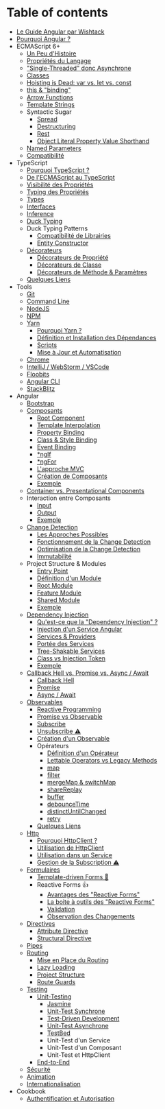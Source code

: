 # Table of contents

* [Le Guide Angular par Wishtack](README.md)
* [Pourquoi Angular ?](pourquoi-angular.md)
* ECMAScript 6+
  * [Un Peu d'Histoire](ecmascript-6+/un-peu-dhistoire.md)
  * [Propriétés du Langage](ecmascript-6+/proprietes-du-langage.md)
  * ["Single-Threaded" donc Asynchrone](ecmascript-6+/single-threaded-donc-asynchrone.md)
  * [Classes](ecmascript-6+/classes.md)
  * [Hoisting is Dead: var vs. let vs. const](ecmascript-6+/hoisting-is-dead-var-vs.-let-vs.-const.md)
  * [this & "binding"](ecmascript-6+/this-and-binding.md)
  * [Arrow Functions](ecmascript-6+/arrow-functions.md)
  * [Template Strings](ecmascript-6+/template-strings.md)
  * Syntactic Sugar
    * [Spread](ecmascript-6+/syntactic-sugar/spread.md)
    * [Destructuring](ecmascript-6+/syntactic-sugar/destructuring.md)
    * [Rest](ecmascript-6+/syntactic-sugar/rest.md)
    * [Object Literal Property Value Shorthand](ecmascript-6+/syntactic-sugar/object-literal-property-value-shorthand.md)
  * [Named Parameters](ecmascript-6+/named-parameters.md)
  * [Compatibilité](ecmascript-6+/compatibilite.md)
* TypeScript
  * [Pourquoi TypeScript ?](typescript/pourquoi-typescript.md)
  * [De l'ECMAScript au TypeScript](typescript/de-lecmascript-au-typescript.md)
  * [Visibilité des Propriétés](typescript/visibilite-des-proprietes.md)
  * [Typing des Propriétés](typescript/typing-des-proprietes.md)
  * [Types](typescript/types.md)
  * [Interfaces](typescript/interfaces.md)
  * [Inference](typescript/inference.md)
  * [Duck Typing](typescript/duck-typing.md)
  * Duck Typing Patterns
    * [Compatibilité de Librairies](typescript/duck-typing-patterns/compatibilite-de-librairies.md)
    * [Entity Constructor](typescript/duck-typing-patterns/entity-constructor.md)
  * [Décorateurs](typescript/decorateurs/README.md)
    * [Décorateurs de Propriété](typescript/decorateurs/decorateurs-de-propriete.md)
    * [Décorateurs de Classe](typescript/decorateurs/decorateurs-de-classe.md)
    * [Décorateurs de Méthode & Paramètres](typescript/decorateurs/decorateurs-de-methode-and-parametres.md)
  * [Quelques Liens](typescript/quelques-liens.md)
* Tools
  * [Git](tools/git.md)
  * [Command Line](tools/command-line.md)
  * [NodeJS](tools/nodejs.md)
  * [NPM](tools/npm.md)
  * [Yarn](tools/yarn/README.md)
    * [Pourquoi Yarn ?](tools/yarn/pourquoi-yarn.md)
    * [Définition et Installation des Dépendances](tools/yarn/definition-et-installation-des-dependances.md)
    * [Scripts](tools/yarn/scripts.md)
    * [Mise à Jour et Automatisation](tools/yarn/mise-a-jour-et-automatisation.md)
  * [Chrome](tools/chrome.md)
  * [IntelliJ / WebStorm / VSCode](tools/intellij-webstorm-vscode.md)
  * [Floobits](tools/floobits.md)
  * [Angular CLI](tools/angular-cli.md)
  * [StackBlitz](tools/stackblitz.md)
* Angular
  * [Bootstrap](angular/bootstrap.md)
  * [Composants](angular/composants/README.md)
    * [Root Component](angular/composants/root-component.md)
    * [Template Interpolation](angular/composants/template-interpolation.md)
    * [Property Binding](angular/composants/property-binding.md)
    * [Class & Style Binding](angular/composants/class-and-style-binding.md)
    * [Event Binding](angular/composants/event-binding.md)
    * [\*ngIf](angular/composants/ngif.md)
    * [\*ngFor](angular/composants/ngfor.md)
    * [L'approche MVC](angular/composants/lapproche-mvc.md)
    * [Création de Composants](angular/composants/creation-de-composants.md)
    * [Exemple](angular/composants/exemple.md)
  * [Container vs. Presentational Components](angular/container-vs.-presentational-components.md)
  * Interaction entre Composants
    * [Input](angular/interaction-entre-composants/input.md)
    * [Output](angular/interaction-entre-composants/output.md)
    * [Exemple](angular/interaction-entre-composants/exemple.md)
  * [Change Detection](angular/change-detection/README.md)
    * [Les Approches Possibles](angular/change-detection/les-approches-possibles.md)
    * [Fonctionnement de la Change Detection](angular/change-detection/fonctionnement-de-la-change-detection.md)
    * [Optimisation de la Change Detection](angular/change-detection/optimisation-de-la-change-detection.md)
    * [Immutabilité](angular/change-detection/immutabilite.md)
  * Project Structure & Modules
    * [Entry Point](angular/project-structure-and-modules/entry-point.md)
    * [Définition d'un Module](angular/project-structure-and-modules/definition-dun-module.md)
    * [Root Module](angular/project-structure-and-modules/root-module.md)
    * [Feature Module](angular/project-structure-and-modules/feature-module.md)
    * [Shared Module](angular/project-structure-and-modules/shared-module.md)
    * [Exemple](angular/project-structure-and-modules/exemple.md)
  * [Dependency Injection](angular/dependency-injection/README.md)
    * [Qu'est-ce que la "Dependency Injection" ?](angular/dependency-injection/quest-ce-que-la-dependency-injection.md)
    * [Injection d'un Service Angular](angular/dependency-injection/injection-dun-service-angular.md)
    * [Services & Providers](angular/dependency-injection/services-and-providers.md)
    * [Portée des Services](angular/dependency-injection/portee-des-services.md)
    * [Tree-Shakable Services](angular/dependency-injection/tree-shakable-services.md)
    * [Class vs Injection Token](angular/dependency-injection/class-vs-injection-token.md)
    * [Exemple](angular/dependency-injection/exemple.md)
  * [Callback Hell vs. Promise vs. Async / Await](angular/callback-hell-vs.-promise-vs.-async-await/README.md)
    * [Callback Hell](angular/callback-hell-vs.-promise-vs.-async-await/callback-hell.md)
    * [Promise](angular/callback-hell-vs.-promise-vs.-async-await/promise.md)
    * [Async / Await](angular/callback-hell-vs.-promise-vs.-async-await/async-await.md)
  * [Observables](angular/observables/README.md)
    * [Reactive Programming](angular/observables/reactive-programming.md)
    * [Promise vs Observable](angular/observables/promise-vs-observable.md)
    * [Subscribe](angular/observables/subscribe.md)
    * [Unsubscribe ⚠️](angular/observables/unsubscribe.md)
    * [Création d'un Observable](angular/observables/creation-dun-observable.md)
    * Opérateurs
      * [Définition d'un Opérateur](angular/observables/operateurs/definition-dun-operateur.md)
      * [Lettable Operators vs Legacy Methods](angular/observables/operateurs/lettable-operators-vs-legacy-methods.md)
      * [map](angular/observables/operateurs/map.md)
      * [filter](angular/observables/operateurs/filter.md)
      * [mergeMap & switchMap](angular/observables/operateurs/mergemap-and-switchmap.md)
      * [shareReplay](angular/observables/operateurs/sharereplay.md)
      * [buffer](angular/observables/operateurs/buffer.md)
      * [debounceTime](angular/observables/operateurs/debouncetime.md)
      * [distinctUntilChanged](angular/observables/operateurs/distinctuntilchanged.md)
      * [retry](angular/observables/operateurs/retry.md)
    * [Quelques Liens](angular/observables/quelques-liens.md)
  * [Http](angular/http/README.md)
    * [Pourquoi HttpClient ?](angular/http/pourquoi-httpclient.md)
    * [Utilisation de HttpClient](angular/http/utilisation-de-httpclient.md)
    * [Utilisation dans un Service](angular/http/utilisation-dans-un-service.md)
    * [Gestion de la Subscription ⚠️](angular/http/gestion-de-la-subscription.md)
  * [Formulaires](angular/formulaires/README.md)
    * [Template-driven Forms 🤢](angular/formulaires/template-driven-forms.md)
    * Reactive Forms 👍
      * [Avantages des "Reactive Forms"](angular/formulaires/reactive-forms/avantages-des-reactive-forms.md)
      * [La boite à outils des "Reactive Forms"](angular/formulaires/reactive-forms/la-boite-a-outils-des-reactive-forms.md)
      * [Validation](angular/formulaires/reactive-forms/validation.md)
      * [Observation des Changements](angular/formulaires/reactive-forms/observation-des-changements.md)
  * [Directives](angular/directives/README.md)
    * [Attribute Directive](angular/directives/attribute-directive.md)
    * [Structural Directive](angular/directives/structural-directive.md)
  * [Pipes](angular/pipes.md)
  * [Routing](angular/routing/README.md)
    * [Mise en Place du Routing](angular/routing/mise-en-place-du-routing.md)
    * [Lazy Loading](angular/routing/lazy-loading.md)
    * [Project Structure](angular/routing/project-structure.md)
    * [Route Guards](angular/routing/route-guards.md)
  * [Testing](angular/testing/README.md)
    * [Unit-Testing](angular/testing/unit-testing/README.md)
      * [Jasmine](angular/testing/unit-testing/jasmine.md)
      * [Unit-Test Synchrone](angular/testing/unit-testing/unit-test-synchrone.md)
      * [Test-Driven Development](angular/testing/unit-testing/test-driven-development.md)
      * [Unit-Test Asynchrone](angular/testing/unit-testing/unit-test-asynchrone.md)
      * [TestBed](angular/testing/unit-testing/testbed.md)
      * Unit-Test d'un Service
      * Unit-Test d'un Composant
      * Unit-Test et HttpClient
    * [End-to-End](angular/testing/end-to-end.md)
  * [Sécurité](angular/securite.md)
  * [Animation](angular/animation.md)
  * [Internationalisation](angular/internationalisation.md)
* Cookbook
  * [Authentification et Autorisation](cookbook/authentification-et-autorisation.md)

